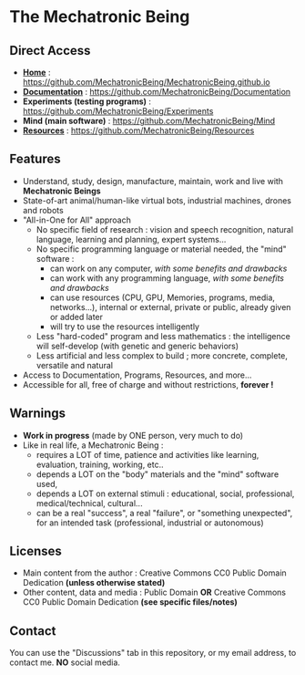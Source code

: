 # The Mechatronic Being

## Direct Access
- [**Home**](https://mechatronicbeing.github.io/) : https://github.com/MechatronicBeing/MechatronicBeing.github.io 
- [**Documentation**](https://mechatronicbeing.github.io/Documentation/) : https://github.com/MechatronicBeing/Documentation 
- **Experiments (testing programs)** : https://github.com/MechatronicBeing/Experiments
- **Mind (main software)** : https://github.com/MechatronicBeing/Mind
- [**Resources**](https://mechatronicbeing.github.io/Resources/) : https://github.com/MechatronicBeing/Resources

## Features
- Understand, study, design, manufacture, maintain, work and live with **Mechatronic Beings**
- State-of-art animal/human-like virtual bots, industrial machines, drones and robots
- "All-in-One for All" approach
  - No specific field of research : vision and speech recognition, natural language, learning and planning, expert systems...
  - No specific programming language or material needed, the "mind" software :
    - can work on any computer, *with some benefits and drawbacks*
    - can work with any programming language, *with some benefits and drawbacks*
    - can use resources (CPU, GPU, Memories, programs, media, networks...), internal or external, private or public, already given or added later
    - will try to use the resources intelligently
  - Less "hard-coded" program and less mathematics : the intelligence will self-develop (with genetic and generic behaviors)
  - Less artificial and less complex to build ; more concrete, complete, versatile and natural
- Access to Documentation, Programs, Resources, and more...
- Accessible for all, free of charge and without restrictions, **forever !**

## Warnings
- **Work in progress** (made by ONE person, very much to do)
- Like in real life, a Mechatronic Being :
  - requires a LOT of time, patience and activities like learning, evaluation, training, working, etc..
  - depends a LOT on the "body" materials and the "mind" software used, 
  - depends a LOT on external stimuli : educational, social, professional, medical/technical, cultural...
  - can be a real "success", a real "failure", or "something unexpected", for an intended task (professional, industrial or autonomous)

## Licenses
- Main content from the author : Creative Commons CC0 Public Domain Dedication **(unless otherwise stated)**
- Other content, data and media : Public Domain **OR** Creative Commons CC0 Public Domain Dedication **(see specific files/notes)**

## Contact
You can use the "Discussions" tab in this repository, or my email address, to contact me. **NO** social media. 
